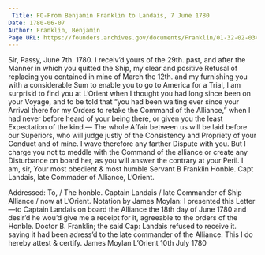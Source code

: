 ```yaml
---
 Title: FO-From Benjamin Franklin to Landais, 7 June 1780
Date: 1780-06-07
Author: Franklin, Benjamin
Page URL: https://founders.archives.gov/documents/Franklin/01-32-02-0349
---
```



Sir,
Passy, June 7th. 1780.
I receiv’d yours of the 29th. past, and after the Manner in which you quitted the Ship, my clear and positive Refusal of replacing you contained in mine of March the 12th. and my furnishing you with a considerable Sum to enable you to go to America for a Trial, I am surpris’d to find you at L’Orient when I thought you had long since been on your Voyage, and to be told that “you had been waiting ever since your Arrival there for my Orders to retake the Command of the Alliance,” when I had never before heard of your being there, or given you the least Expectation of the kind.— The whole Affair between us will be laid before our Superiors, who will judge justly of the Consistency and Propriety of your Conduct and of mine. I wave therefore any farther Dispute with you. But I charge you not to meddle with the Command of the alliance or create any Disturbance on board her, as you will answer the contrary at your Peril. I am, sir, Your most obedient & most humble Servant
B Franklin
Honble. Capt Landais, late Commader of Alliance, L’Orient.


Addressed: To, / The honble. Captain Landais / late Commander of Ship Alliance / now at L’Orient.
Notation by James Moylan: I presented this Letter—to Captain Landais on board the Alliance the 18th day of June 1780 and desir’d he wou’d give me a receipt for it, agreeable to the orders of the Honble. Doctor B. Franklin; the said Cap: Landais refused to receive it. saying it had been adress’d to the late commander of the Alliance. This I do hereby attest & certify.
James Moylan L’Orient 10th July 1780


